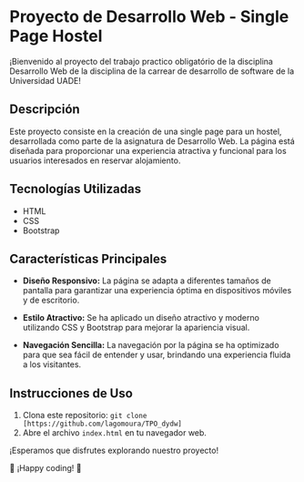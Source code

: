 # Proyecto de Desarrollo Web - Single Page Hostel

¡Bienvenido al proyecto del trabajo practico obligatório de la disciplina Desarrollo Web de la disciplina de la carrear de desarrollo de software de la Universidad UADE!

## Descripción

Este proyecto consiste en la creación de una single page para un hostel, desarrollada como parte de la asignatura de Desarrollo Web. La página está diseñada para proporcionar una experiencia atractiva y funcional para los usuarios interesados en reservar alojamiento.

## Tecnologías Utilizadas

- HTML
- CSS
- Bootstrap

## Características Principales

- **Diseño Responsivo:** La página se adapta a diferentes tamaños de pantalla para garantizar una experiencia óptima en dispositivos móviles y de escritorio.

- **Estilo Atractivo:** Se ha aplicado un diseño atractivo y moderno utilizando CSS y Bootstrap para mejorar la apariencia visual.

- **Navegación Sencilla:** La navegación por la página se ha optimizado para que sea fácil de entender y usar, brindando una experiencia fluida a los visitantes.

## Instrucciones de Uso

1. Clona este repositorio: `git clone [https://github.com/lagomoura/TPO_dydw]`
2. Abre el archivo `index.html` en tu navegador web.

¡Esperamos que disfrutes explorando nuestro proyecto!

🏨 ¡Happy coding! 🚀
 
